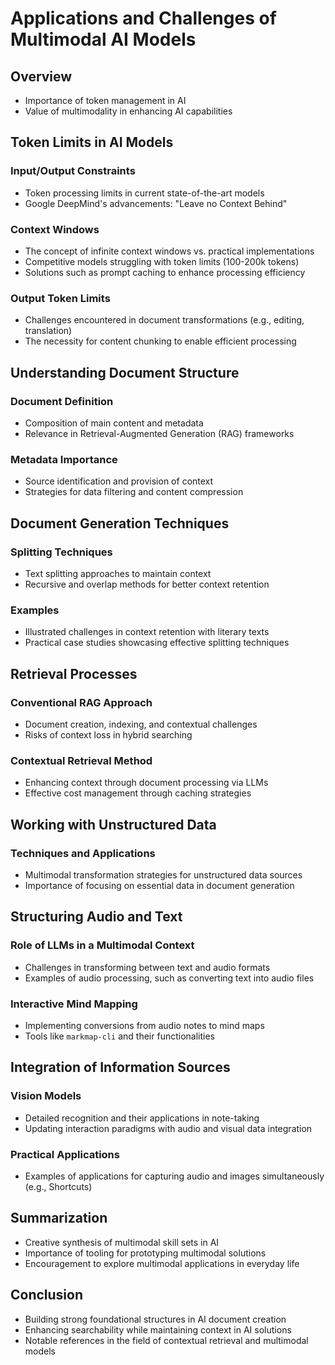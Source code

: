 
# Applications and Challenges of Multimodal AI Models
## Overview
- Importance of token management in AI
- Value of multimodality in enhancing AI capabilities

## Token Limits in AI Models
### Input/Output Constraints
- Token processing limits in current state-of-the-art models
- Google DeepMind's advancements: "Leave no Context Behind"

### Context Windows
- The concept of infinite context windows vs. practical implementations
- Competitive models struggling with token limits (100-200k tokens)
- Solutions such as prompt caching to enhance processing efficiency

### Output Token Limits
- Challenges encountered in document transformations (e.g., editing, translation)
- The necessity for content chunking to enable efficient processing

## Understanding Document Structure
### Document Definition
- Composition of main content and metadata
- Relevance in Retrieval-Augmented Generation (RAG) frameworks

### Metadata Importance
- Source identification and provision of context
- Strategies for data filtering and content compression

## Document Generation Techniques
### Splitting Techniques
- Text splitting approaches to maintain context 
- Recursive and overlap methods for better context retention

### Examples
- Illustrated challenges in context retention with literary texts
- Practical case studies showcasing effective splitting techniques

## Retrieval Processes
### Conventional RAG Approach
- Document creation, indexing, and contextual challenges
- Risks of context loss in hybrid searching

### Contextual Retrieval Method
- Enhancing context through document processing via LLMs 
- Effective cost management through caching strategies

## Working with Unstructured Data
### Techniques and Applications
- Multimodal transformation strategies for unstructured data sources
- Importance of focusing on essential data in document generation

## Structuring Audio and Text
### Role of LLMs in a Multimodal Context
- Challenges in transforming between text and audio formats
- Examples of audio processing, such as converting text into audio files

### Interactive Mind Mapping
- Implementing conversions from audio notes to mind maps 
- Tools like `markmap-cli` and their functionalities

## Integration of Information Sources
### Vision Models
- Detailed recognition and their applications in note-taking
- Updating interaction paradigms with audio and visual data integration

### Practical Applications
- Examples of applications for capturing audio and images simultaneously (e.g., Shortcuts)

## Summarization
- Creative synthesis of multimodal skill sets in AI
- Importance of tooling for prototyping multimodal solutions
- Encouragement to explore multimodal applications in everyday life

## Conclusion
- Building strong foundational structures in AI document creation
- Enhancing searchability while maintaining context in AI solutions
- Notable references in the field of contextual retrieval and multimodal models 

